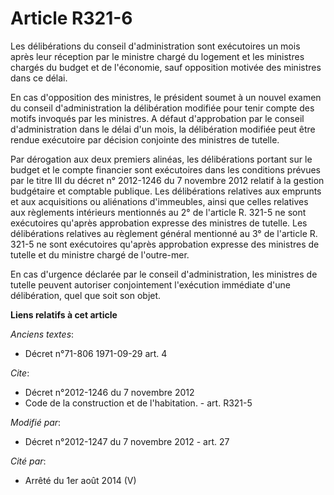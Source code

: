 # Article R321-6

Les délibérations du conseil d'administration sont exécutoires un mois après leur réception par le ministre chargé du
logement et les ministres chargés du budget et de l'économie, sauf opposition motivée des ministres dans ce délai. 

En cas d'opposition des ministres, le président soumet à un nouvel examen du conseil d'administration la délibération
modifiée pour tenir compte des motifs invoqués par les ministres. A défaut d'approbation par le conseil d'administration dans
le délai d'un mois, la délibération modifiée peut être rendue exécutoire par décision conjointe des ministres de tutelle. 

Par dérogation aux deux premiers alinéas, les délibérations portant sur le budget et le compte financier sont exécutoires
dans les conditions prévues par le titre III du décret n° 2012-1246 du 7 novembre 2012 relatif à la gestion budgétaire et
comptable publique. Les délibérations relatives aux emprunts et aux acquisitions ou aliénations d'immeubles, ainsi que celles
relatives aux règlements intérieurs mentionnés au 2° de l'article R. 321-5 ne sont exécutoires qu'après approbation expresse
des ministres de tutelle. Les délibérations relatives au règlement général mentionné au 3° de l'article R. 321-5 ne sont
exécutoires qu'après approbation expresse des ministres de tutelle et du ministre chargé de l'outre-mer. 

En cas d'urgence déclarée par le conseil d'administration, les ministres de tutelle peuvent autoriser conjointement
l'exécution immédiate d'une délibération, quel que soit son objet.

**Liens relatifs à cet article**

_Anciens textes_:

  - Décret n°71-806 1971-09-29 art. 4

_Cite_:

  - Décret n°2012-1246 du 7 novembre 2012
  - Code de la construction et de l'habitation. - art. R321-5

_Modifié par_:

  - Décret n°2012-1247 du 7 novembre 2012 - art. 27

_Cité par_:

  - Arrêté du 1er août 2014 (V)
